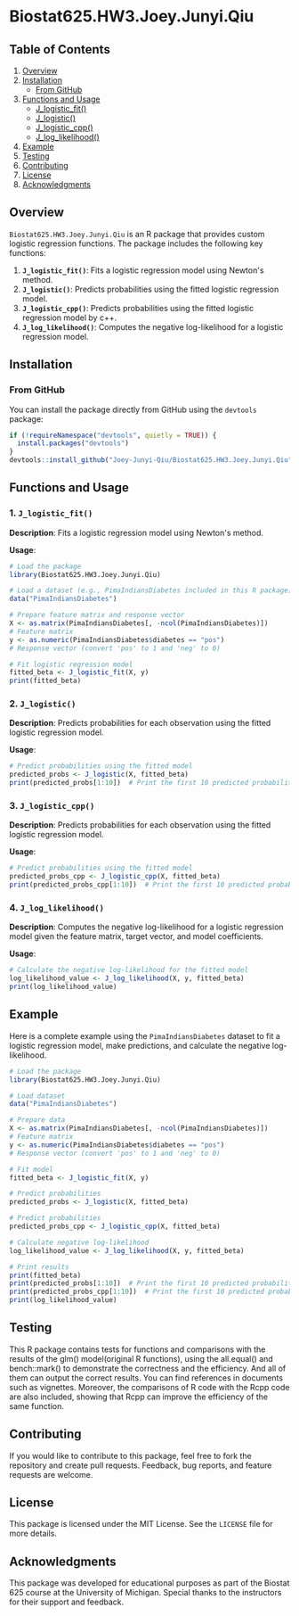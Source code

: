 # Biostat625.HW3.Joey.Junyi.Qiu

## Table of Contents

1. [Overview](#overview)
2. [Installation](#installation)
   - [From GitHub](#from-github)
3. [Functions and Usage](#functions-and-usage)
   - [J_logistic_fit()](#1-j_logistic_fit)
   - [J_logistic()](#2-j_logistic)
   - [J_logistic_cpp()](#3-j_logistic_cpp)
   - [J_log_likelihood()](#4-j_log_likelihood)
4. [Example](#example)
5. [Testing](#Testing)
6. [Contributing](#contributing)
7. [License](#license)
8. [Acknowledgments](#acknowledgments)

## Overview

`Biostat625.HW3.Joey.Junyi.Qiu` is an R package that provides custom logistic regression functions. The package includes the following key functions:

1. **`J_logistic_fit()`**: Fits a logistic regression model using Newton's method.
2. **`J_logistic()`**: Predicts probabilities using the fitted logistic regression model.
3. **`J_logistic_cpp()`**: Predicts probabilities using the fitted logistic regression model by c++.
4. **`J_log_likelihood()`**: Computes the negative log-likelihood for a logistic regression model.

## Installation

### From GitHub

You can install the package directly from GitHub using the `devtools` package:

```r
if (!requireNamespace("devtools", quietly = TRUE)) {
  install.packages("devtools")
}
devtools::install_github("Joey-Junyi-Qiu/Biostat625.HW3.Joey.Junyi.Qiu")
```

## Functions and Usage

### 1. `J_logistic_fit()`

**Description**: Fits a logistic regression model using Newton's method.

**Usage**:

```r
# Load the package
library(Biostat625.HW3.Joey.Junyi.Qiu)

# Load a dataset (e.g., PimaIndiansDiabetes included in this R package)
data("PimaIndiansDiabetes")

# Prepare feature matrix and response vector
X <- as.matrix(PimaIndiansDiabetes[, -ncol(PimaIndiansDiabetes)])
# Feature matrix
y <- as.numeric(PimaIndiansDiabetes$diabetes == "pos")
# Response vector (convert 'pos' to 1 and 'neg' to 0)

# Fit logistic regression model
fitted_beta <- J_logistic_fit(X, y)
print(fitted_beta)
```

### 2. `J_logistic()`

**Description**: Predicts probabilities for each observation using the fitted logistic regression model.

**Usage**:

```r
# Predict probabilities using the fitted model
predicted_probs <- J_logistic(X, fitted_beta)
print(predicted_probs[1:10])  # Print the first 10 predicted probabilities
```
### 3. `J_logistic_cpp()`

**Description**: Predicts probabilities for each observation using the fitted logistic regression model.

**Usage**:

```r
# Predict probabilities using the fitted model
predicted_probs_cpp <- J_logistic_cpp(X, fitted_beta)
print(predicted_probs_cpp[1:10])  # Print the first 10 predicted probabilities
```

### 4. `J_log_likelihood()`

**Description**: Computes the negative log-likelihood for a logistic regression model given the feature matrix, target vector, and model coefficients.

**Usage**:

```r
# Calculate the negative log-likelihood for the fitted model
log_likelihood_value <- J_log_likelihood(X, y, fitted_beta)
print(log_likelihood_value)
```

## Example

Here is a complete example using the `PimaIndiansDiabetes` dataset to fit a logistic regression model, make predictions, and calculate the negative log-likelihood.

```r
# Load the package
library(Biostat625.HW3.Joey.Junyi.Qiu)

# Load dataset
data("PimaIndiansDiabetes")

# Prepare data
X <- as.matrix(PimaIndiansDiabetes[, -ncol(PimaIndiansDiabetes)])
# Feature matrix
y <- as.numeric(PimaIndiansDiabetes$diabetes == "pos")
# Response vector (convert 'pos' to 1 and 'neg' to 0)

# Fit model
fitted_beta <- J_logistic_fit(X, y)

# Predict probabilities
predicted_probs <- J_logistic(X, fitted_beta)

# Predict probabilities
predicted_probs_cpp <- J_logistic_cpp(X, fitted_beta)

# Calculate negative log-likelihood
log_likelihood_value <- J_log_likelihood(X, y, fitted_beta)

# Print results
print(fitted_beta)
print(predicted_probs[1:10])  # Print the first 10 predicted probabilities
print(predicted_probs_cpp[1:10])  # Print the first 10 predicted probabilities
print(log_likelihood_value)
```

## Testing
This R package contains tests for functions and comparisons with the results of the glm() model(original R functions), using the all.equal() and bench::mark() to demonstrate the correctness and the efficiency. And all of them can output the correct results. You can find references in documents such as vignettes. Moreover, the comparisons of R code with the Rcpp code are also included, showing that Rcpp can improve the efficiency of the same function.


## Contributing

If you would like to contribute to this package, feel free to fork the repository and create pull requests. Feedback, bug reports, and feature requests are welcome.

## License

This package is licensed under the MIT License. See the `LICENSE` file for more details.

## Acknowledgments

This package was developed for educational purposes as part of the Biostat 625 course at the University of Michigan. Special thanks to the instructors for their support and feedback.








